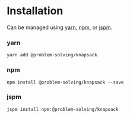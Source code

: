 # Installation

Can be managed using
[yarn](https://yarnpkg.com/en/docs),
[npm](https://docs.npmjs.com),
or [jspm](https://jspm.org/docs).


### yarn
```terminal
yarn add @problem-solving/knapsack
```

### npm
```terminal
npm install @problem-solving/knapsack --save
```

### jspm
```terminal
jspm install npm:@problem-solving/knapsack
```

